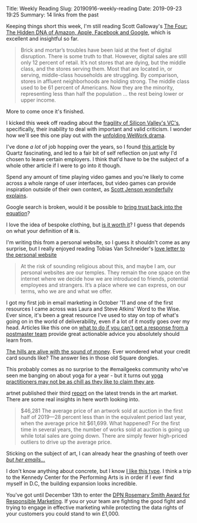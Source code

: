 Title: Weekly Reading
Slug: 20190916-weekly-reading
Date: 2019-09-23 19:25
Summary: 14 links from the past

Keeping things short this week, I'm still reading Scott Galloway's [The Four: The Hidden DNA of Amazon, Apple, Facebook and Google](https://www.goodreads.com/book/show/36166396-the-four), which is excellent and insightful so far. 

> Brick and mortar’s troubles have been laid at the feet of digital disruption. There is some truth to that. However, digital sales are still only 12 percent of retail. It’s not stores that are dying, but the middle class, and the stores serving them. Most that are located in, or serving, middle-class households are struggling. By comparison, stores in affluent neighborhoods are holding strong. The middle class used to be 61 percent of Americans. Now they are the minority, representing less than half the population … the rest being lower or upper income.

More to come once it's finished.

I kicked this week off reading about the [fragility of Silicon Valley's VC's](https://www.nytimes.com/2019/09/10/style/oh-behave.html), specifically, their inability to deal with important and valid criticism. I wonder how we'll see this one play out with the [unfolding WeWork drama](https://theoutline.com/post/7982/adam-neumann-wework-absurd).

I've done _a lot_ of job hopping over the years, so I found [this article](https://qz.com/work/1704125/what-actually-motivates-people-at-work/) by Quartz fascinating, and led to a fair bit of self reflection on just _why_ I'd chosen to leave certain employers. I think that'd have to be the subject of a whole other article if I were to go into it though.

Spend any amount of time playing video games and you're likely to come across a whole range of user interfaces, but video games can provide inspiration outside of their own context, as [Scott Jenson wonderfully explains](https://jenson.org/games/).

Google search is broken, would it be possible to [bring trust back into the equation](https://bradleytaunt.com/better-search-results/)?

I love the idea of bespoke clothing, but [is it worth it](https://www.permanentstyle.com/2019/09/is-bespoke-worth-it.html)? I guess that depends on what your definition of **it** is.

I'm writing this from a personal website, so I guess it shouldn't come as any surprise, but I really enjoyed reading Tobias Van Schneider's [love letter to the personal website](https://www.vanschneider.com/a-love-letter-to-personal-websites)

> At the risk of sounding religious about this, and maybe I am, our personal websites are our temples. They remain the one space on the internet where we decide how we are introduced to friends, potential employees and strangers. It’s a place where we can express, on our terms, who we are and what we offer.

I got my first job in email marketing in October '11 and one of the first resources I came across was Laura and Steve Atkins' Word to the Wise. Ever since, it's been a great resource I've used to stay on top of what's going on in the world of deliverability, even if a lot of it mostly goes over my head. Articles like this one on [what to do if you can't get a response from a postmaster team](https://wordtothewise.com/2019/09/when-you-cant-get-a-response/) provide great actionable advice you absolutely should learn from.

[The hills are alive with the sound of money](https://theoutline.com/post/7929/the-square-credit-card-reader-sound-is-dissonant-and-terrifying). Ever wondered what your credit card sounds like? The answer lies in those old Square dongles.

This probably comes as no surprise to the #emailgeeks community who've seen me banging on about yoga for a year - but it turns out [yoga practitioners may not be as chill as they like to claim they are](https://qz.com/1307380/yoga-and-meditation-boost-your-ego-say-psychology-researchers/?).

artnet published their third [report](http://www.artnet.com/artnet-intelligence-report/) on the latest trends in the art market. There are some real insights in here worth looking into.

> $46,281
The average price of an artwork
sold at auction in the first half
of 2019—28 percent less than in
the equivalent period last year,
when the average price hit $61,699.
What happened? For the first time
in several years, the number
of works sold at auction is going
up while total sales are going
down. There are simply fewer
high-priced outliers to drive up
the average price. 

Sticking on the subject of art, I can already hear the gnashing of teeth over *[but her emails...](https://news.artnet.com/art-world/hillary-clinton-reads-emails-venice-art-show-1648867)*

I don't know anything about concrete, but I know [I like this type](https://www.citylab.com/design/2019/09/kennedy-center-reach-steven-holl-concrete-build-material/597562/). I think a trip to the Kennedy Center for the Performing Arts is in order if I ever find myself in D.C, the building expansion looks incredible.

You've got until December 13th to enter the [DPN Rosemary Smith Award for Responsible Marketing](https://www.dpnetwork.org.uk/Awards/). If you or your team are fighting the good fight and trying to engage in effective marketing while protecting the data rights of your customers you could stand to win £1,000.

